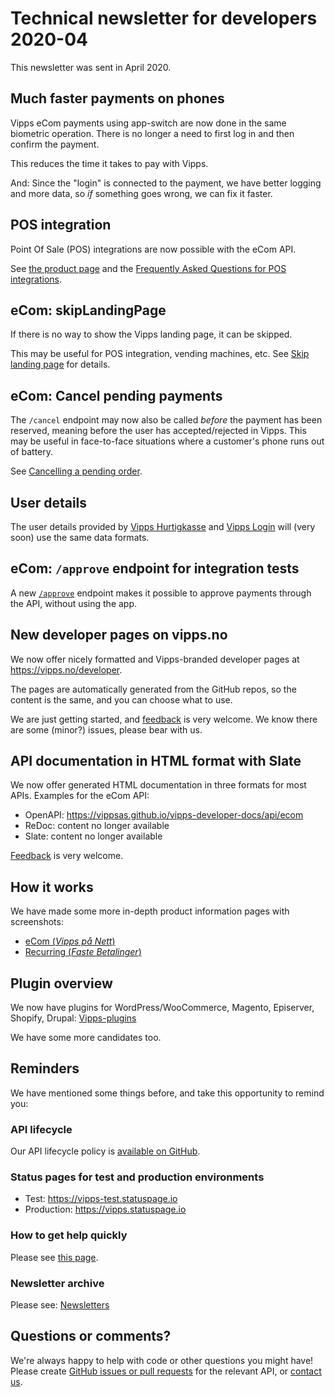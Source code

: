 <!-- START_METADATA
---
sidebar_position: 77
title: 2020-04
pagination_next: null
pagination_prev: null
---
END_METADATA -->

# Technical newsletter for developers 2020-04

This newsletter was sent in April 2020.

## Much faster payments on phones

Vipps eCom payments using app-switch are now done in the same biometric operation.
There is no longer a need to first log in and then confirm the payment.

This reduces the time it takes to pay with Vipps.

And: Since the "login" is connected to the payment, we have better logging and
more data, so _if_ something goes wrong, we can fix it faster.

## POS integration

Point Of Sale (POS) integrations are now possible with the eCom API.

See
[the product page](https://www.vipps.no/produkter-og-tjenester/bedrift/ta-betalt-i-butikk/vipps-i-kassa/)
and the
[Frequently Asked Questions for POS integrations](../faqs/pos-integrations-faq.md).

## eCom: skipLandingPage

If there is no way to show the Vipps landing page, it can be skipped.

This may be useful for POS integration, vending machines, etc.
See
[Skip landing page](../common-topics/vipps-landing-page.md#skip-landing-page)
for details.

## eCom: Cancel pending payments

The `/cancel` endpoint may now also be called _before_ the payment has been
reserved, meaning before the user has accepted/rejected in Vipps. This may be
useful in face-to-face situations where a customer's phone runs out of battery.

See
[Cancelling a pending order](https://vippsas.github.io/vipps-developer-docs/docs/APIs/ecom-api/vipps-ecom-api#Cancelling-a-pending-order).

## User details

The user details provided by
[Vipps Hurtigkasse](https://www.vipps.no/produkter-og-tjenester/bedrift/ta-betalt-paa-nett/ta-betalt-paa-nett/)
and
[Vipps Login](https://www.vipps.no/produkter-og-tjenester/bedrift/logg-inn-med-vipps/logg-inn-med-vipps/)
will (very soon) use the same data formats.

## eCom: `/approve` endpoint for integration tests

A new
[`/approve`](https://vippsas.github.io/vipps-developer-docs/docs/APIs/ecom-api/vipps-ecom-api#testing)
endpoint makes it possible to approve payments through the API,
without using the app.

## New developer pages on vipps.no

We now offer nicely formatted and Vipps-branded developer pages at
<https://vipps.no/developer>.

The pages are automatically generated from the GitHub repos, so the
content is the same, and you can choose what to use.

We are just getting started, and
[feedback](https://vippsas.github.io/vipps-developer-docs/docs/vipps-developers/contact)
is very welcome. We know there are some (minor?) issues, please bear with us.

## API documentation in HTML format with Slate

We now offer generated HTML documentation in three formats for most APIs.
Examples for the eCom API:

* OpenAPI: <https://vippsas.github.io/vipps-developer-docs/api/ecom>
* ReDoc: content no longer available
* Slate: content no longer available

[Feedback](https://vippsas.github.io/vipps-developer-docs/docs/vipps-developers/contact)
is very welcome.

## How it works

We have made some more in-depth product information pages with screenshots:

* [eCom (_Vipps på Nett_)](https://vippsas.github.io/vipps-developer-docs/docs/APIs/ecom-api/vipps-ecom-api-howitworks)
* [Recurring (_Faste Betalinger_)](https://vippsas.github.io/vipps-developer-docs/docs/APIs/recurring-api/how-it-works/vipps-login-recurring-howitworks)

## Plugin overview

We now have plugins for WordPress/WooCommerce, Magento, Episerver, Shopify, Drupal:
[Vipps-plugins](https://vippsas.github.io/vipps-developer-docs/docs/vipps-plugins)

We have some more candidates too.

## Reminders

We have mentioned some things before, and take this opportunity to remind you:

### API lifecycle

Our API lifecycle policy is
[available on GitHub](../common-topics/api-lifecycle.md).

### Status pages for test and production environments

* Test: https://vipps-test.statuspage.io
* Production: https://vipps.statuspage.io

### How to get help quickly

Please see
[this page](https://vippsas.github.io/vipps-developer-docs/docs/vipps-developers/contact).

### Newsletter archive

Please see: [Newsletters](https://vippsas.github.io/vipps-developer-docs/docs/vipps-developers/newsletters)

## Questions or comments?

We're always happy to help with code or other questions you might have!
Please create [GitHub issues or pull requests](https://github.com/vippsas)
for the relevant API,
or [contact us](https://vippsas.github.io/vipps-developer-docs/docs/vipps-developers/contact).
